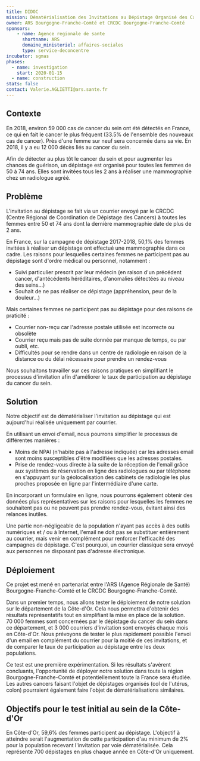 ```yaml
---
title: DIDOC
mission: Dématérialisation des Invitations au Dépistage Organisé des Cancers
owner: ARS Bourgogne-Franche-Comté et CRCDC Bourgogne-Franche-Comté
sponsors:
    - name: Agence regionale de sante
      shortname: ARS
      domaine_ministeriel: affaires-sociales
      type: service-deconcentre
incubator: sgmas
phases:
  - name: investigation
    start: 2020-01-15
  - name: construction
stats: false
contact: Valerie.AGLIETTI@ars.sante.fr 
---
```


## Contexte

En 2018, environ 59 000 cas de cancer du sein ont été détectés en France, ce qui en fait le cancer le plus fréquent (33.5% de l'ensemble des nouveaux cas de cancer). Près d'une femme sur neuf sera concernée dans sa vie. En 2018, il y a eu 12 000 décès liés au cancer du sein.

Afin de détecter au plus tôt le cancer du sein et pour augmenter les chances de guérison, un dépistage est organisé pour toutes les femmes de 50 à 74 ans. Elles sont invitées tous les 2 ans à réaliser une mammographie chez un radiologue agréé.

## Problème

L'invitation au dépistage se fait via un courrier envoyé par le CRCDC (Centre Régional de Coordination de Dépistage des Cancers) à toutes les femmes entre 50 et 74 ans dont la dernière mammographie date de plus de 2 ans.

En France, sur la campagne de dépistage 2017-2018, 50,1% des femmes invitées à réaliser un dépistage ont effectué une mammographie dans ce cadre. Les raisons pour lesquelles certaines femmes ne participent pas au dépistage sont d'ordre médical ou personnel, notamment :
- Suivi particulier prescrit par leur médecin (en raison d'un précédent cancer, d'antécédents héréditaires, d'anomalies détectées au niveau des seins...)
- Souhait de ne pas réaliser ce dépistage (appréhension, peur de la douleur...)

Mais certaines femmes ne participent pas au dépistage pour des raisons de praticité :
- Courrier non-reçu car l'adresse postale utilisée est incorrecte ou obsolète
- Courrier reçu mais pas de suite donnée par manque de temps, ou par oubli, etc.
- Difficultés pour se rendre dans un centre de radiologie en raison de la distance ou du délai nécessaire pour prendre un rendez-vous

Nous souhaitons travailler sur ces raisons pratiques en simplifiant le processus d'invitation afin d'améliorer le taux de participation au dépistage du cancer du sein.

## Solution

Notre objectif est de dématérialiser l'invitation au dépistage qui est aujourd'hui réalisée uniquement par courrier.

En utilisant un envoi d'email, nous pourrons simplifier le processus de différentes manières : 
- Moins de NPAI (n'habite pas à l'adresse indiquée) car les adresses email sont moins susceptibles d'être modifiées que les adresses postales.
- Prise de rendez-vous directe à la suite de la réception de l'email grâce aux systèmes de réservation en ligne des radiologues ou par téléphone en s'appuyant sur la géolocalisation des cabinets de radiologie les plus proches proposée en ligne par l'intermédiaire d'une carte.

En incorporant un formulaire en ligne, nous pourrons également obtenir des données plus représentatives sur les raisons pour lesquelles les femmes ne souhaitent pas ou ne peuvent pas prendre rendez-vous, évitant ainsi des relances inutiles.

Une partie non-négligeable de la population n'ayant pas accès à des outils numériques et / ou à Internet, l'email ne doit pas se substituer entièrement au courrier, mais venir en complément pour renforcer l'efficacité des campagnes de dépistage. C'est pourquoi, un courrier classique sera envoyé aux personnes ne disposant pas d'adresse électronique.

## Déploiement

Ce projet est mené en partenariat entre l'ARS (Agence Régionale de Santé) Bourgogne-Franche-Comté et le CRCDC Bourgogne-Franche-Comté.

Dans un premier temps, nous allons tester le déploiement de notre solution sur le département de la Côte-d'Or. Cela nous permettra d'obtenir des résultats représentatifs tout en simplifiant la mise en place de la solution. 70 000 femmes sont concernées par le dépistage du cancer du sein dans ce département, et 3 000 courriers d'invitation sont envoyés chaque mois en Côte-d'Or. Nous prévoyons de tester le plus rapidement possible l'envoi d'un email en complément du courrier pour la moitié de ces invitations, et de comparer le taux de participation au dépistage entre les deux populations.

Ce test est une première expérimentation. Si les résultats s'avèrent concluants, l'opportunité de déployer notre solution dans toute la région Bourgogne-Franche-Comté et potentiellement toute la France sera étudiée. Les autres cancers faisant l'objet de dépistages organisés (col de l'utérus, colon) pourraient également faire l'objet de dématérialisations similaires.

## Objectifs pour le test initial au sein de la Côte-d'Or

En Côte-d'Or, 59,6% des femmes participent au dépistage. L'objectif à atteindre serait l'augmentation de cette participation d'au minimum de 2% pour la population recevant l'invitation par voie dématérialisée. Cela représente 700 dépistages en plus chaque année en Côte-d'Or uniquement.
